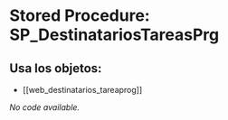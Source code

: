 # Stored Procedure: SP_DestinatariosTareasPrg

## Usa los objetos:
- [[web_destinatarios_tareaprog]]

*No code available.*
